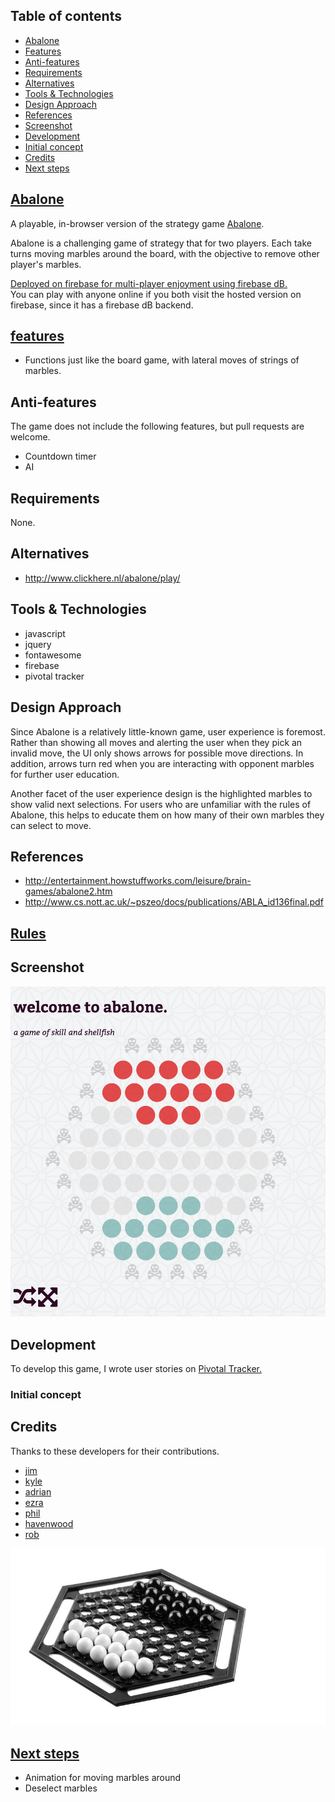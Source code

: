 ## Table of contents




- [Abalone](#abalone)
- [Features](#features)  
- [Anti-features](#anti-features)
- [Requirements](#requirements)
- [Alternatives](#alternatives)
- [Tools & Technologies](#tools-technologies)  
- [Design Approach](#design-approach)  
- [References](#references)  
- [Screenshot](#screenshot)  
- [Development](#development)  
- [Initial concept](#initial-concept)  
- [Credits](#credits)  
- [Next steps](#next-steps)  




## [Abalone](abalone)

A playable, in-browser version of the strategy game [Abalone](https://en.wikipedia.org/wiki/Abalone_(board_game)).  

Abalone is a challenging game of strategy that for two players. Each take turns moving marbles around the board, with the objective to remove other player's marbles.  

[Deployed on firebase for multi-player enjoyment using firebase dB.](https://abalone-game.firebaseapp.com/)  
You can play with anyone online if you both visit the hosted version on firebase, since it has a firebase dB backend.  


## [features](Features)

+ Functions just like the board game, with lateral moves of strings of marbles.

## Anti-features
The game does not include the following features, but pull requests are welcome.

+ Countdown timer
+ AI

## Requirements
None.

## Alternatives

+ http://www.clickhere.nl/abalone/play/

## Tools & Technologies
+ javascript
+ jquery
+ fontawesome
+ firebase
+ pivotal tracker

## Design Approach

Since Abalone is a relatively little-known game, user experience is foremost. Rather than showing all moves and alerting the user when they pick an invalid move, the UI only shows arrows for possible move directions. In addition, arrows turn red when you are interacting with opponent marbles for further user education.

Another facet of the user experience design is the highlighted marbles to show valid next selections. For users who are unfamiliar with the rules of Abalone, this helps to educate them on how many of their own marbles they can select to move.

## References

+ http://entertainment.howstuffworks.com/leisure/brain-games/abalone2.htm
+ http://www.cs.nott.ac.uk/~pszeo/docs/publications/ABLA_id136final.pdf

## [Rules](http://www.gamerz.net/pbmserv/abalone.html)

## Screenshot
![Screenshot](public/assets/img/screenshot.png "Abalone board game")

## Development
To develop this game, I wrote user stories on [Pivotal Tracker.](https://www.pivotaltracker.com/n/projects/1487676)

### Initial concept

## Credits
Thanks to these developers for their contributions.

+ [jim](https://github.com/jim-clark)
+ [kyle](https://github.com/kylefberg)
+ [adrian](https://github.com/ishmaru)
+ [ezra](https://github.com/earnagram)
+ [phil](https://github.com/h4w5)
+ [havenwood](https://github.com/havenwood)
+ [rob](https://github.com/robawilkinson)

![Abalone Game](public/assets/img/abalone.jpeg "Abalone board game")

## [Next steps](next-steps)
+ Animation for moving marbles around
+ Deselect marbles
